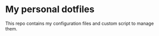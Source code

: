 # My personal dotfiles

This repo contains my configuration files and custom script to manage them.
